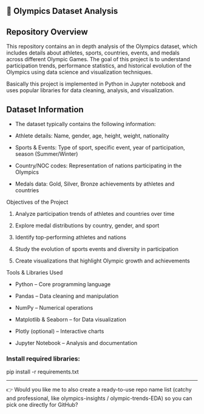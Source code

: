 

## 🏅 Olympics Dataset Analysis

 ## Repository Overview

This repository contains an in depth analysis of the Olympics dataset, which includes details about athletes, sports, countries, events, and medals across different Olympic Games. The goal of this project is to understand participation trends, performance statistics, and historical evolution of the Olympics using data science and visualization techniques.

 Basically this project is implemented in Python in Jupyter notebook and uses popular libraries for data cleaning, analysis, and visualization.


## Dataset Information

- The dataset typically contains the following information:

- Athlete details: Name, gender, age, height, weight, nationality

- Sports & Events: Type of sport, specific event, year of participation, season (Summer/Winter)

- Country/NOC codes: Representation of nations participating in the Olympics

- Medals data: Gold, Silver, Bronze achievements by athletes and countries



Objectives of the Project

1. Analyze participation trends of athletes and countries over time


2. Explore medal distributions by country, gender, and sport


3. Identify top-performing athletes and nations


4. Study the evolution of sports events and diversity in participation


5. Create visualizations that highlight Olympic growth and achievements


 Tools & Libraries Used

- Python – Core programming language

- Pandas – Data cleaning and manipulation

- NumPy – Numerical operations

- Matplotlib & Seaborn – for Data visualization

- Plotly (optional) – Interactive charts

- Jupyter Notebook – Analysis and documentation


### Install required libraries:

pip install -r requirements.txt



---

👉 Would you like me to also create a ready-to-use repo name list (catchy and professional, like olympics-insights / olympic-trends-EDA) so you can pick one directly for GitHub?
